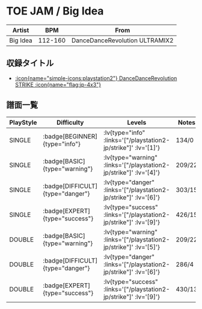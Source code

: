 # TOE JAM / Big Idea

|Artist|BPM|From|
|------|---|----|
|Big Idea|112-160|DanceDanceRevolution ULTRAMIX2|

## 収録タイトル

- [ :icon{name="simple-icons:playstation2"} DanceDanceRevolution STRIKE :icon{name="flag:jp-4x3"} ](/playstation2-jp/strike)

## 譜面一覧

|PlayStyle|Difficulty|Levels|Notes|Movie|
|---------|----------|------|-----|-----|
|SINGLE| :badge[BEGINNER]{type="info"} | :lv{type="info" :links='["/playstation2-jp/strike"]' :lv='[1]'} |134/0||
|SINGLE| :badge[BASIC]{type="warning"} | :lv{type="warning" :links='["/playstation2-jp/strike"]' :lv='[4]'} |209/22||
|SINGLE| :badge[DIFFICULT]{type="danger"} | :lv{type="danger" :links='["/playstation2-jp/strike"]' :lv='[6]'} |303/15||
|SINGLE| :badge[EXPERT]{type="success"} | :lv{type="success" :links='["/playstation2-jp/strike"]' :lv='[9]'} |426/15||
|DOUBLE| :badge[BASIC]{type="warning"} | :lv{type="warning" :links='["/playstation2-jp/strike"]' :lv='[5]'} |209/22||
|DOUBLE| :badge[DIFFICULT]{type="danger"} | :lv{type="danger" :links='["/playstation2-jp/strike"]' :lv='[6]'} |286/4||
|DOUBLE| :badge[EXPERT]{type="success"} | :lv{type="success" :links='["/playstation2-jp/strike"]' :lv='[9]'} |430/13||
